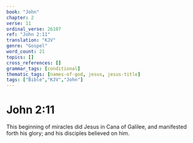 ```yaml
---
book: "John"
chapter: 2
verse: 11
ordinal_verse: 26107
ref: "John 2:11"
translation: "KJV"
genre: "Gospel"
word_count: 21
topics: []
cross_references: []
grammar_tags: [conditional]
thematic_tags: [names-of-god, jesus, jesus-title]
tags: ["Bible","KJV","John"]
---
```


# John 2:11

This beginning of miracles did Jesus in Cana of Galilee, and manifested forth his glory; and his disciples believed on him.
